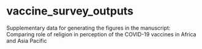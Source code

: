 # vaccine_survey_outputs
Supplementary data for generating the figures in the manuscript: Comparing role of religion in perception of the COVID-19 vaccines in Africa and Asia Pacific
